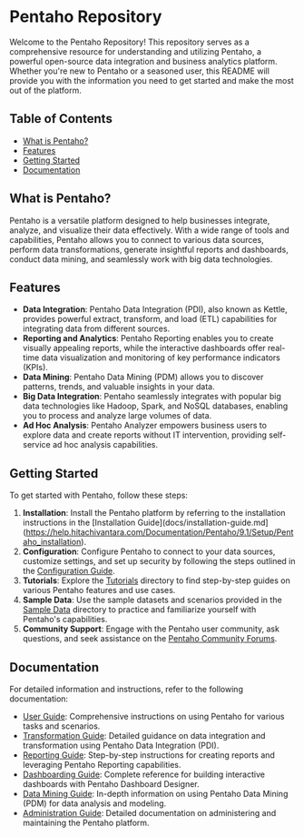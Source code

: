 # Pentaho Repository

Welcome to the Pentaho Repository! This repository serves as a comprehensive resource for understanding and utilizing Pentaho, a powerful open-source data integration and business analytics platform. Whether you're new to Pentaho or a seasoned user, this README will provide you with the information you need to get started and make the most out of the platform.

## Table of Contents

- [What is Pentaho?](#what-is-pentaho)
- [Features](#features)
- [Getting Started](#getting-started)
- [Documentation](#documentation)


## What is Pentaho?

Pentaho is a versatile platform designed to help businesses integrate, analyze, and visualize their data effectively. With a wide range of tools and capabilities, Pentaho allows you to connect to various data sources, perform data transformations, generate insightful reports and dashboards, conduct data mining, and seamlessly work with big data technologies.

## Features

- **Data Integration**: Pentaho Data Integration (PDI), also known as Kettle, provides powerful extract, transform, and load (ETL) capabilities for integrating data from different sources.
- **Reporting and Analytics**: Pentaho Reporting enables you to create visually appealing reports, while the interactive dashboards offer real-time data visualization and monitoring of key performance indicators (KPIs).
- **Data Mining**: Pentaho Data Mining (PDM) allows you to discover patterns, trends, and valuable insights in your data.
- **Big Data Integration**: Pentaho seamlessly integrates with popular big data technologies like Hadoop, Spark, and NoSQL databases, enabling you to process and analyze large volumes of data.
- **Ad Hoc Analysis**: Pentaho Analyzer empowers business users to explore data and create reports without IT intervention, providing self-service ad hoc analysis capabilities.

## Getting Started

To get started with Pentaho, follow these steps:

1. **Installation**: Install the Pentaho platform by referring to the installation instructions in the [Installation Guide](docs/installation-guide.md](https://help.hitachivantara.com/Documentation/Pentaho/9.1/Setup/Pentaho_installation).
2. **Configuration**: Configure Pentaho to connect to your data sources, customize settings, and set up security by following the steps outlined in the [Configuration Guide](https://help.hitachivantara.com/Documentation/Pentaho/9.0/Setup/Pentaho_configuration).
3. **Tutorials**: Explore the [Tutorials]([tutorials](https://help.hitachivantara.com/Documentation/Pentaho/9.1/Setup/Getting_Started_with_PDI)) directory to find step-by-step guides on various Pentaho features and use cases.
4. **Sample Data**: Use the sample datasets and scenarios provided in the [Sample Data](sample-data) directory to practice and familiarize yourself with Pentaho's capabilities.
5. **Community Support**: Engage with the Pentaho user community, ask questions, and seek assistance on the [Pentaho Community Forums](https://community.hitachivantara.com/s/group/0F92A0000004IKKSA2/pentaho-community-edition).

## Documentation

For detailed information and instructions, refer to the following documentation:

- [User Guide](https://help.hitachivantara.com/Documentation/Pentaho/9.0/Setup/Pentaho_Data_Integration_(PDI)_tutorial): Comprehensive instructions on using Pentaho for various tasks and scenarios.
- [Transformation Guide](https://help.hitachivantara.com/Documentation/Pentaho/8.1/Products/Data_Integration/Data_Integration_Perspective): Detailed guidance on data integration and transformation using Pentaho Data Integration (PDI).
- [Reporting Guide](https://help.hitachivantara.com/Documentation/Pentaho/9.0/Setup/Getting_started_with_Report_Designer): Step-by-step instructions for creating reports and leveraging Pentaho Reporting capabilities.
- [Dashboarding Guide](https://help.hitachivantara.com/Documentation/Pentaho/9.0/Setup/Get_started_with_Dashboard_Designer): Complete reference for building interactive dashboards with Pentaho Dashboard Designer.
- [Data Mining Guide](https://help.hitachivantara.com/Documentation/Pentaho/8.2/Setup/Administration/Performance_Tuning/Weka): In-depth information on using Pentaho Data Mining (PDM) for data analysis and modeling.
- [Administration Guide](https://help.hitachivantara.com/Documentation/Pentaho/8.2/Setup/Administration): Detailed documentation on administering and maintaining the Pentaho platform.
